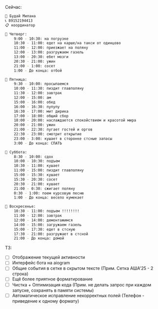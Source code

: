 Сейчас:
```bash
👤 Будай Милана
📞 89152194413
📋 координатор

📅 Четверг:
    9:00 - 10:30: на погрузке
    10:30 - 11:00: едет на карше/на такси от одинцово
    11:00 - 12:00: приезжает на поляну
    12:00 - 13:00: разгружаем газель
    13:00 - 20:30: ебет мозги
    20:30 - 21:00: ужин
    21:00 - 1:00: сосет
    1:00 - До конца: отбой

📅 Пятница:
    9:30 - 10:00: просыпаемся
    10:00 - 11:30: пиздит главполяну
    11:30 - 12:00: завтрак
    12:00 - 15:00: ам
    15:00 - 16:00: обед
    16:00 - 16:30: пупупу
    16:30 - 17:00: мит дирика
    17:00 - 18:00: общий сбор
    18:00 - 20:00: наслаждается спокойствием и красотой мира
    20:00 - 21:00: ужин
    21:00 - 22:30: пугает гостей и оргов
    22:30 - 23:00: смотрит открытие
    23:00 - 3:00: кушает в сторонке стсные запасы
    3:00 - До конца: СПАТЬ

📅 Суббота:
    8:30 - 10:00: сдох
    10:00 - 10:30: подъем
    10:30 - 11:00: кушает
    11:00 - 15:00: пиздит главполяну
    15:00 - 15:30: кушает
    15:30 - 20:30: сосет
    20:30 - 21:00: кушает
    21:00 - 0:30: сжигает поляну
    0:30 - 1:00: поем курсовую песню
    1:00 - До конца: весело кумекает

📅 Воскресенье:
    10:30 - 11:00: подъем !!!!!!!!
    11:00 - 12:00: завтрак
    12:00 - 14:00: демонтажимся
    14:00 - 15:00: загружаем газель
    15:00 - 17:30: едет в стсную
    17:30 - 21:00: разгружает в стсной
    21:00 - До конца: домой
```

ТЗ:
- [ ] Отображение текущей активности
- [ ] Интерфейс бота на aiogram
- [ ] Общие события в сетке в скрытом тексте (Прим. Сетка АША'25 - 2 строка)
- [ ] Ещё более приятное форматирование
- [ ] Чистка + Оптимизация кода (Прим. не делать запрос при каждом запуске, сохранять в памяти системы)
- [ ] Автоматическое исправление некорректных полей (Телефон - приведение к одному формату)